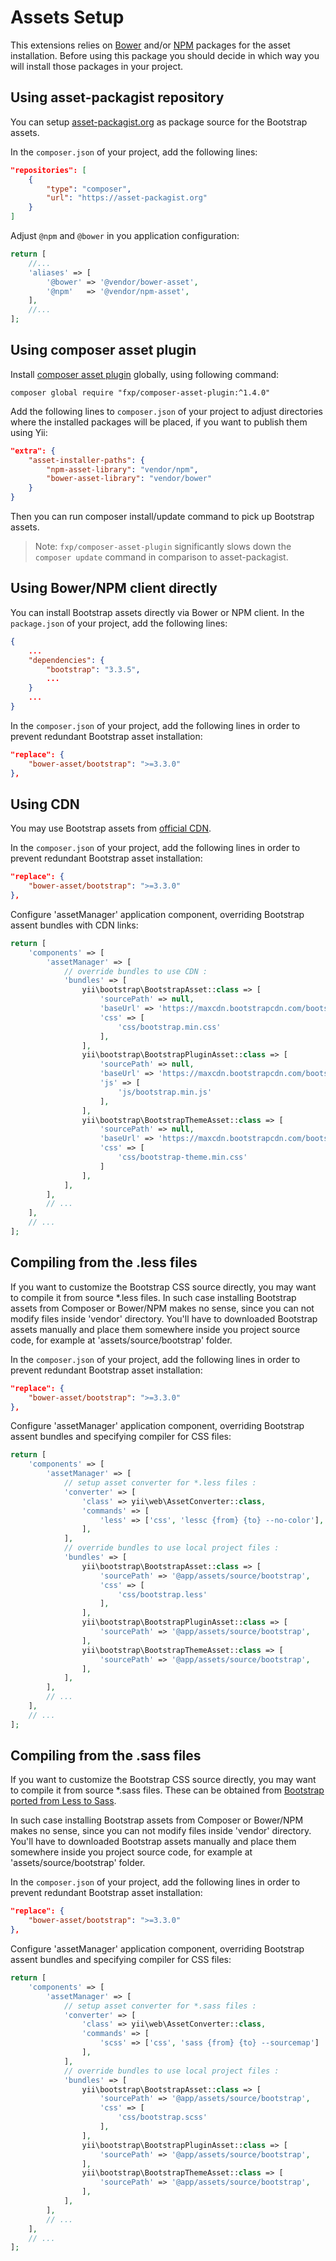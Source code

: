 Assets Setup
============

This extensions relies on [Bower](http://bower.io/) and/or [NPM](https://www.npmjs.org/) packages for the asset installation.
Before using this package you should decide in which way you will install those packages in your project.


## Using asset-packagist repository

You can setup [asset-packagist.org](https://asset-packagist.org) as package source for the Bootstrap assets.

In the `composer.json` of your project, add the following lines:

```json
"repositories": [
    {
        "type": "composer",
        "url": "https://asset-packagist.org"
    }
]
```

Adjust `@npm` and `@bower` in you application configuration:

```php
return [
    //...
    'aliases' => [
        '@bower' => '@vendor/bower-asset',
        '@npm'   => '@vendor/npm-asset',
    ],
    //...
];
```


## Using composer asset plugin

Install [composer asset plugin](https://github.com/francoispluchino/composer-asset-plugin/) globally, using following command:

```
composer global require "fxp/composer-asset-plugin:^1.4.0"
```

Add the following lines to `composer.json` of your project to adjust directories where the installed packages
will be placed, if you want to publish them using Yii:

```json
"extra": {
    "asset-installer-paths": {
        "npm-asset-library": "vendor/npm",
        "bower-asset-library": "vendor/bower"
    }
}
```

Then you can run composer install/update command to pick up Bootstrap assets.

> Note: `fxp/composer-asset-plugin` significantly slows down the `composer update` command in comparison
  to asset-packagist.


## Using Bower/NPM client directly

You can install Bootstrap assets directly via Bower or NPM client.
In the `package.json` of your project, add the following lines:

```json
{
    ...
    "dependencies": {
        "bootstrap": "3.3.5",
        ...
    }
    ...
}
```

In the `composer.json` of your project, add the following lines in order to prevent redundant Bootstrap asset installation:

```json
"replace": {
    "bower-asset/bootstrap": ">=3.3.0"
},
```


## Using CDN

You may use Bootstrap assets from [official CDN](https://www.bootstrapcdn.com).

In the `composer.json` of your project, add the following lines in order to prevent redundant Bootstrap asset installation:

```json
"replace": {
    "bower-asset/bootstrap": ">=3.3.0"
},
```

Configure 'assetManager' application component, overriding Bootstrap assent bundles with CDN links:

```php
return [
    'components' => [
        'assetManager' => [
            // override bundles to use CDN :
            'bundles' => [
                yii\bootstrap\BootstrapAsset::class => [
                    'sourcePath' => null,
                    'baseUrl' => 'https://maxcdn.bootstrapcdn.com/bootstrap/3.3.7',
                    'css' => [
                        'css/bootstrap.min.css'
                    ],
                ],
                yii\bootstrap\BootstrapPluginAsset::class => [
                    'sourcePath' => null,
                    'baseUrl' => 'https://maxcdn.bootstrapcdn.com/bootstrap/3.3.7',
                    'js' => [
                        'js/bootstrap.min.js'
                    ],
                ],
                yii\bootstrap\BootstrapThemeAsset::class => [
                    'sourcePath' => null,
                    'baseUrl' => 'https://maxcdn.bootstrapcdn.com/bootstrap/3.3.7',
                    'css' => [
                        'css/bootstrap-theme.min.css'
                    ]
                ],
            ],
        ],
        // ...
    ],
    // ...
];
```


## Compiling from the .less files

If you want to customize the Bootstrap CSS source directly, you may want to compile it from source *.less files.
In such case installing Bootstrap assets from Composer or Bower/NPM makes no sense, since you can not modify files
inside 'vendor' directory.
You'll have to downloaded Bootstrap assets manually and place them somewhere inside you project source code,
for example at 'assets/source/bootstrap' folder.

In the `composer.json` of your project, add the following lines in order to prevent redundant Bootstrap asset installation:

```json
"replace": {
    "bower-asset/bootstrap": ">=3.3.0"
},
```

Configure 'assetManager' application component, overriding Bootstrap assent bundles and specifying compiler for CSS files:

```php
return [
    'components' => [
        'assetManager' => [
            // setup asset converter for *.less files :
            'converter' => [
                'class' => yii\web\AssetConverter::class,
                'commands' => [
                    'less' => ['css', 'lessc {from} {to} --no-color'],
                ],
            ],
            // override bundles to use local project files :
            'bundles' => [
                yii\bootstrap\BootstrapAsset::class => [
                    'sourcePath' => '@app/assets/source/bootstrap',
                    'css' => [
                        'css/bootstrap.less'
                    ],
                ],
                yii\bootstrap\BootstrapPluginAsset::class => [
                    'sourcePath' => '@app/assets/source/bootstrap',
                ],
                yii\bootstrap\BootstrapThemeAsset::class => [
                    'sourcePath' => '@app/assets/source/bootstrap',
                ],
            ],
        ],
        // ...
    ],
    // ...
];
```


## Compiling from the .sass files

If you want to customize the Bootstrap CSS source directly, you may want to compile it from source *.sass files.
These can be obtained from [Bootstrap ported from Less to Sass](https://github.com/twbs/bootstrap-sass).

In such case installing Bootstrap assets from Composer or Bower/NPM makes no sense, since you can not modify files
inside 'vendor' directory.
You'll have to downloaded Bootstrap assets manually and place them somewhere inside you project source code,
for example at 'assets/source/bootstrap' folder.

In the `composer.json` of your project, add the following lines in order to prevent redundant Bootstrap asset installation:

```json
"replace": {
    "bower-asset/bootstrap": ">=3.3.0"
},
```

Configure 'assetManager' application component, overriding Bootstrap assent bundles and specifying compiler for CSS files:

```php
return [
    'components' => [
        'assetManager' => [
            // setup asset converter for *.sass files :
            'converter' => [
                'class' => yii\web\AssetConverter::class,
                'commands' => [
                    'scss' => ['css', 'sass {from} {to} --sourcemap']
                ],
            ],
            // override bundles to use local project files :
            'bundles' => [
                yii\bootstrap\BootstrapAsset::class => [
                    'sourcePath' => '@app/assets/source/bootstrap',
                    'css' => [
                        'css/bootstrap.scss'
                    ],
                ],
                yii\bootstrap\BootstrapPluginAsset::class => [
                    'sourcePath' => '@app/assets/source/bootstrap',
                ],
                yii\bootstrap\BootstrapThemeAsset::class => [
                    'sourcePath' => '@app/assets/source/bootstrap',
                ],
            ],
        ],
        // ...
    ],
    // ...
];
```
